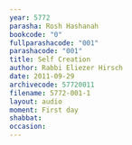 ```yaml
---
year: 5772
parasha: Rosh Hashanah
bookcode: "0"
fullparashacode: "001"
parashacode: "001"
title: Self Creation 
author: Rabbi Eliezer Hirsch
date: 2011-09-29
archivecode: 57720011
filename: 5772-001-1
layout: audio
moment: First day
shabbat: 
occasion: 
---
```

